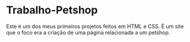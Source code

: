 # Trabalho-Petshop
Este é um dos meus primeiros projetos feitos em HTML e CSS. É um site que o foco era a criação de uma página relacionada a um petshop.
